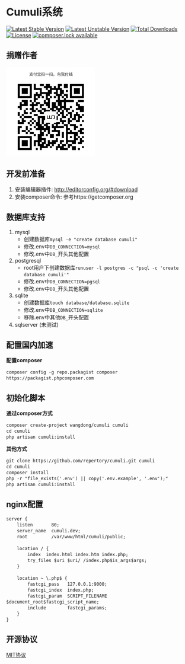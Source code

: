 # Cumuli系统

[![Latest Stable Version](https://poser.pugx.org/wangdong/cumuli/version)](https://packagist.org/packages/wangdong/cumuli) 
[![Latest Unstable Version](https://poser.pugx.org/wangdong/cumuli/v/unstable)](https://packagist.org/packages/wangdong/cumuli) 
[![Total Downloads](https://poser.pugx.org/wangdong/cumuli/downloads)](https://packagist.org/packages/wangdong/cumuli) 
[![License](https://poser.pugx.org/wangdong/cumuli/license)](https://packagist.org/packages/wangdong/cumuli)
[![composer.lock available](https://poser.pugx.org/wangdong/cumuli/composerlock)](https://packagist.org/packages/wangdong/cumuli)

## 捐赠作者

<img src="resources/assets/img/alipay.png" width="240" alt="支付宝捐赠" />

## 开发前准备

1. 安装编辑器插件: http://editorconfig.org/#download
2. 安装composer命令: 参考https://getcomposer.org

## 数据库支持

1. mysql
   - 创建数据库`mysql -e "create database cumuli"`
   - 修改.env中`DB_CONNECTION=mysql`
   - 修改.env中`DB_`开头其他配置
2. postgresql
   - root用户下创建数据库`runuser -l postgres -c "psql -c 'create database cumuli'"`
   - 修改.env中`DB_CONNECTION=pgsql`
   - 修改.env中`DB_`开头其他配置
3. sqlite 
   - 创建数据库`touch database/database.sqlite`
   - 修改.env中`DB_CONNECTION=sqlite`
   - 移除.env中其他`DB_`开头配置
4. sqlserver (未测试)

## 配置国内加速

**配置composer**

```
composer config -g repo.packagist composer https://packagist.phpcomposer.com
```

## 初始化脚本

**通过composer方式**
```
composer create-project wangdong/cumuli cumuli
cd cumuli
php artisan cumuli:install
```

**其他方式**
```
git clone https://github.com/repertory/cumuli.git cumuli
cd cumuli
composer install
php -r "file_exists('.env') || copy('.env.example', '.env');"
php artisan cumuli:install
```

## nginx配置

```
server {
    listen       80;
    server_name  cumuli.dev;
    root         /var/www/html/cumuli/public;

    location / {
        index  index.html index.htm index.php;
        try_files $uri $uri/ /index.php$is_args$args;
    }

    location ~ \.php$ {
        fastcgi_pass   127.0.0.1:9000;
        fastcgi_index  index.php;
        fastcgi_param  SCRIPT_FILENAME  $document_root$fastcgi_script_name;
        include        fastcgi_params;
    }
}
```

## 开源协议

[MIT协议](LICENSE)
